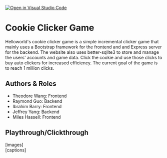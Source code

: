 [![Open in Visual Studio Code](https://classroom.github.com/assets/open-in-vscode-f059dc9a6f8d3a56e377f745f24479a46679e63a5d9fe6f495e02850cd0d8118.svg)](https://classroom.github.com/online_ide?assignment_repo_id=6293775&assignment_repo_type=AssignmentRepo)

# Cookie Clicker Game

Helloworld's cookie clicker game is a simple incremental clicker game that mainly uses a Bootstrap framework for the frontend and and Express server for the backend. The website also uses better-sqlite3 to store and manage the users' accounts and game data. Click the cookie and use those clicks to buy auto clickers for increased efficiency. The current goal of the game is to reach 1 million clicks.

## Authors & Roles

- Theodore Wang: Frontend
- Raymond Guo: Backend
- Ibrahim Barry: Frontend
- Jeffrey Yang: Backend
- Miles Hassell: Frontend

## Playthrough/Clickthrough

[images]  
[captions]
